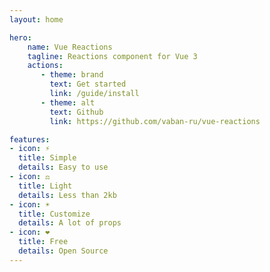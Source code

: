 ```yaml
---
layout: home

hero:
    name: Vue Reactions
    tagline: Reactions component for Vue 3
    actions:
       - theme: brand
         text: Get started
         link: /guide/install
       - theme: alt
         text: Github
         link: https://github.com/vaban-ru/vue-reactions

features:
- icon: ⚡️
  title: Simple
  details: Easy to use
- icon: ⚖️
  title: Light
  details: Less than 2kb
- icon: ☀️
  title: Customize
  details: A lot of props
- icon: ❤️
  title: Free
  details: Open Source
---
```

